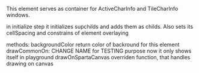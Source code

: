 This element serves as container for ActiveCharInfo and TileCharInfo windows.

in initialize step it initializes supchilds and adds them as childs. Also sets its cellSpacing and constrains of element overlaying

methods:
backgroundColor
	return color of backround for this element
drawCommonOn:
	CHANGE NAME
	for TESTING purpose
	now it only shows itself in playground
drawOnSpartaCanvas
	overriden function, that handles drawing on 	canvas